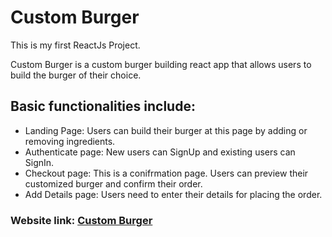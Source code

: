 # Custom Burger

This is my first ReactJs Project.

Custom Burger is a custom burger building react app that allows users to build the burger of their choice.

## Basic functionalities include:
* Landing Page: Users can build their burger at this page by adding or removing ingredients.
* Authenticate page: New users can SignUp and existing users can SignIn.
* Checkout page: This is a conifrmation page. Users can preview their customized burger and confirm their order.
* Add Details page: Users need to enter their details for placing the order.

### Website link: [Custom Burger](https://customburger-eeea9.web.app/)
